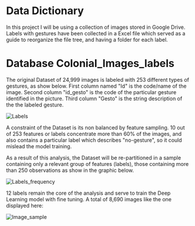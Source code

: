 # Data Dictionary

In this project I will be using a collection of images stored in Google Drive. Labels with gestures have been collected in a Excel file which served as a guide to reorganize the file tree, and having a folder for each label.
   
# Database Colonial_Images_labels

The original Dataset of 24,999 images is labeled with 253 different types of gestures, as show below.
First column named "Id" is the code/name of the image. Second column "id_gesto" is the code of the particular gesture identified in the picture. Third column "Gesto" is the string description of the the labeled gesture.

![Labels](https://drive.google.com/file/d/1ByhZrQSgKJGJYYDaSRcx0gqYvT8orAyB/view?usp=share_link)

A constraint of the Dataset is its non balanced by feature sampling. 10 out of 253 features or labels concentrate more than 60% of the images, and also contains a particular label which describes "no-gesture", so it could mislead the model training.

As a result of this analysis, the Dataset will be re-partitioned in a sample containing only a relevant group of features (labels), those containing more than 250 observations as show in the graphic below.  

![Labels_frequency](https://drive.google.com/file/d/1ByZjXQbPdH5yl2ECACSLx2FGWeCXKIyj/view?usp=share_link)

12 labels remain the core of the analysis and serve to train the Deep Learning model with fine tuning. A total of 8,690 images like the one displayed here:

![Image_sample](https://drive.google.com/file/d/1dWfhAQCa6WYkP2TxBCRXSVyg5KR15_1R/view?usp=share_link)